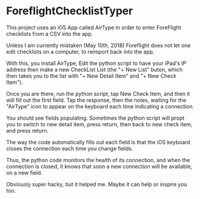 # ForeflightChecklistTyper
This project uses an iOS App called AirType in order to enter ForeFlight checklists from a CSV into the app.

Unless I am currently mistaken (May 10th, 2018) Foreflight does not let one edit checklists on a computer, to reimport back into the app.

With this, you install AirType, Edit the python script to have your iPad's IP address then make a new CheckList List (the "+ New List" buton, which then takes you to the list with "+ New Detail Item" and "+ New Check Item").

Once you are there, run the python script, tap New Check Item, and then it will fill out the first field. Tap the response, then the notes, waiting for the "AirType" icon to appear on the keyboard each time indicating a connection.

You should see fields populating. Sometimes the python script will propt you to switch to new detail item, press return, then back to new check item, and press return.


The way the code automatically fills out each field is that the iOS keyboard closes the connection each time you change fields.

Thus, the python code monitors the health of its connection, and when the connection is closed, it knows that soon a new connection will be available, on a new field.

Obviously super hacky, but it helped me. Maybe it can help or inspire you too.
